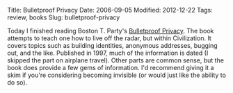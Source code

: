 Title: Bulletproof Privacy
Date: 2006-09-05
Modified: 2012-12-22
Tags: review, books
Slug: bulletproof-privacy

Today I finished reading Boston T. Party's <a href="http://www.amazon.com/Bulletproof-Privacy-Hidden-Happy-Free/dp/1888766026/sr=8-1/qid=1157516638/ref=pd_bbs_1/102-2117679-6683332?ie=UTF8&s=books" >Bulletproof Privacy</a>. The book attempts to teach one how to live off the radar, but within Civilization. It covers topics such as building identities, anonymous addresses, bugging out, and the like. Published in 1997, much of the information is dated (I skipped the part on airplane travel). Other parts are common sense, but the book does provide a few gems of information. I'd recommend giving it a skim if you're considering becoming invisible (or would just like the ability to do so).
